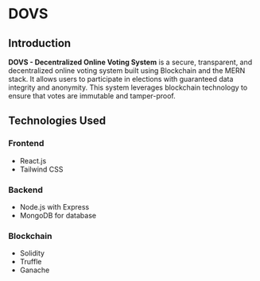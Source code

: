 # DOVS

## **Introduction**
**DOVS - Decentralized Online Voting System** is a secure, transparent, and decentralized online voting system built using Blockchain and the MERN stack. It allows users to participate in elections with guaranteed data integrity and anonymity. This system leverages blockchain technology to ensure that votes are immutable and tamper-proof.


## **Technologies Used**
### **Frontend**
- React.js
- Tailwind CSS

### **Backend**
- Node.js with Express
- MongoDB for database

### **Blockchain**
- Solidity
- Truffle
- Ganache